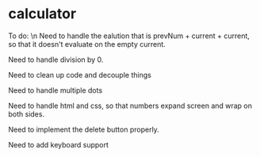 # calculator

To do: \n
Need to handle the ealution that is prevNum + current + current, so that it doesn't evaluate on the empty current.

Need to handle division by 0.

Need to clean up code and decouple things

Need to handle multiple dots

Need to handle html and css, so that numbers expand screen and wrap on both sides.

Need to implement the delete button properly.

Need to add keyboard support

